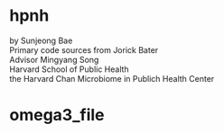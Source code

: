 # hpnh
by Sunjeong Bae \
Primary code sources from Jorick Bater \
Advisor Mingyang Song \
Harvard School of Public Health \
the Harvard Chan Microbiome in Publich Health Center





# omega3_file
